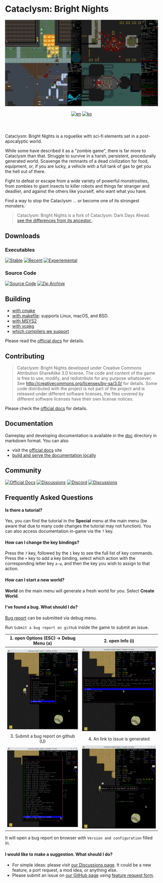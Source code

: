 # Cataclysm: Bright Nights

<header align="center">
  <a><img src="doc/src/content/docs/en/contribute/img/readme-title.png" title="screenshots of (clockwise from upper-right: Chaosvolt (x2), ExecutorBill, scarf005"></a>

[![en][icon-en]][en] [![ko][icon-ko]][ko]

</header>

[en]: ./README.md
[icon-en]: https://img.shields.io/badge/lang-en-red?style=flat-square
[ko]: ./README.ko.md
[icon-ko]: https://img.shields.io/badge/lang-ko-orange?style=flat-square

Cataclysm: Bright Nights is a roguelike with sci-fi elements set in a post-apocalyptic world.

While some have described it as a "zombie game", there is far more to Cataclysm than that. Struggle
to survive in a harsh, persistent, procedurally generated world. Scavenge the remnants of a dead
civilization for food, equipment, or, if you are lucky, a vehicle with a full tank of gas to get you
the hell out of there.

Fight to defeat or escape from a wide variety of powerful monstrosities, from zombies to giant
insects to killer robots and things far stranger and deadlier, and against the others like yourself,
who want what you have.

Find a way to stop the Cataclysm ... or become one of its strongest monsters.

> Cataclysm: Bright Nights is a fork of Cataclysm: Dark Days Ahead.
> [see the differences from its ancestor.](https://docs.cataclysmbn.org/en/game/changelog/).

## Downloads

### Executables

[![Stable][stable-releases-badge]][stable-releases] [![Recent][all-releases-badge]][all-releases] [![Experiemental][experimental-badge]][experimental-releases]

### Source Code

[![Source Code][source-badge]][source] [![Zip Archive][clone-badge]][clone]

[stable-releases]: https://github.com/cataclysmbnteam/Cataclysm-BN/releases/latest "Download stable executable"
[stable-releases-badge]: https://img.shields.io/github/v/release/cataclysmbnteam/Cataclysm-BN?style=for-the-badge&color=success&label=stable
[all-releases]: https://github.com/cataclysmbnteam/Cataclysm-BN/releases?q=prerelease%3Atrue&expanded=true
[all-releases-badge]: https://img.shields.io/github/v/release/cataclysmbnteam/Cataclysm-BN?style=for-the-badge&color=important&label=Latest%20Release&include_prereleases&sort=date
[experimental-releases]: https://github.com/cataclysmbnteam/Cataclysm-BN/releases/tag/experimental
[experimental-badge]: https://img.shields.io/github/v/release/cataclysmbnteam/Cataclysm-BN?style=for-the-badge&color=salmon&label=Experimental%20Release&include_prereleases&sort=date
[source]: https://github.com/cataclysmbnteam/Cataclysm-BN/archive/master.zip "The source can be downloaded as a .zip archive"
[source-badge]: https://img.shields.io/badge/Zip%20Archive-black?style=for-the-badge&logo=github
[clone]: https://github.com/cataclysmbnteam/Cataclysm-BN/ "clone from our GitHub repo"
[clone-badge]: https://img.shields.io/badge/Clone%20From%20Repo-black?style=for-the-badge&logo=github

## Building

- [with cmake](doc/src/content/docs/en/dev/guides/building/cmake.md)
- [with makefile](doc/src/content/docs/en/dev/guides/building/makefile.md): supports Linux, macOS,
  and BSD.
- [with MSYS2](doc/src/content/docs/en/dev/guides/building/msys.md)
- [with vcpkg](doc/src/content/docs/en/dev/guides/building/vs_vcpkg.md)
- [which compilers we support](doc/src/content/docs/en/dev/reference/compiler_support.md)

Please read the [official docs](https://docs.cataclysmbn.org/en/dev/guides/building/cmake/) for
details.

## Contributing

> Cataclysm: Bright Nights developed under Creative Commons Attribution ShareAlike 3.0 license. The
> code and content of the game is free to use, modify, and redistribute for any purpose whatsoever.
> See http://creativecommons.org/licenses/by-sa/3.0/ for details. Some code distributed with the
> project is not part of the project and is released under different software licenses, the files
> covered by different software licenses have their own license notices.

Please check the [official docs](https://docs.cataclysmbn.org/en/contribute/contributing/) for
details.

## Documentation

Gameplay and developing documentation is available in the [doc](./doc/src/content/docs/) directory
in markdown format. You can also

- visit the [official docs](https://docs.cataclysmbn.org/en/) site
- [build and serve the documentation locally](./doc/src/content/docs/en/contribute/docs.md)

## Community

[![Official Docs](https://img.shields.io/badge/Docs-LightGray?style=for-the-badge&logo=astro)][docs]
[![Discussions](https://img.shields.io/badge/Discussions-black?style=for-the-badge&logo=github)][discussion]
[![Discord](https://img.shields.io/discord/830879262763909202?style=for-the-badge&logo=discord)][discord]
[![Discussions](https://img.shields.io/badge/CDDA%20Modding-green?style=for-the-badge&logo=discord)][modding]

[discussion]: https://github.com/cataclysmbnteam/Cataclysm-BN/discussions
[discord]: https://discord.gg/XW7XhXuZ89
[modding]: https://discord.gg/B5q4XCa "Unofficial DDA modding community discord has a BN channel"
[docs]: https://docs.cataclysmbn.org "Official BN documentation"

## Frequently Asked Questions

#### Is there a tutorial?

Yes, you can find the tutorial in the **Special** menu at the main menu (be aware that due to many
code changes the tutorial may not function). You can also access documentation in-game via the `?`
key.

#### How can I change the key bindings?

Press the `?` key, followed by the `1` key to see the full list of key commands. Press the `+` key
to add a key binding, select which action with the corresponding letter key `a-w`, and then the key
you wish to assign to that action.

#### How can I start a new world?

**World** on the main menu will generate a fresh world for you. Select **Create World**.

#### I've found a bug. What should I do?

[Bug report](https://github.com/cataclysmbnteam/Cataclysm-BN/issues/new?template=bug_report.yml) can
be submitted via debug menu.

Run `Submit a bug report on github` inside the game to submit an issue.

|           1. open Options (ESC) -> Debug Menu (a)           |                      2. open Info (i)                       |
| :---------------------------------------------------------: | :---------------------------------------------------------: |
| ![](doc/src/content/docs/en/contribute/img/readme-bug1.png) | ![](doc/src/content/docs/en/contribute/img/readme-bug2.png) |
|            3. Submit a bug report on github (U)             |              4. An link to issue is generated               |
| ![](doc/src/content/docs/en/contribute/img/readme-bug3.png) | ![](doc/src/content/docs/en/contribute/img/readme-bug4.png) |

It will open a bug report on browser with `Version and configuration` filled in.

#### I would like to make a suggestion. What should I do?

- For simple ideas: please visit
  [our Discussions page](https://github.com/cataclysmbnteam/Cataclysm-BN/discussions/categories/ideas).
  It could be a new feature, a port request, a mod idea, or anything else.
- Please submit an issue on
  [our GitHub page](https://github.com/cataclysmbnteam/Cataclysm-BN/issues/) using
  [feature request form](https://github.com/cataclysmbnteam/Cataclysm-BN/issues/new?template=feature_request.yml).
